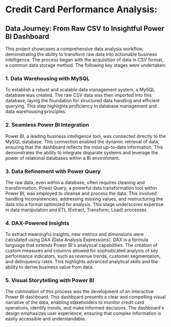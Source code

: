 # **Credit Card Performance Analysis:**

## Data Journey: From Raw CSV to Insightful Power BI Dashboard
This project showcases a comprehensive data analysis workflow, demonstrating the ability to transform raw data into actionable business intelligence. 
The process began with the acquisition of data in CSV format, a common data storage method. 
The following key stages were undertaken:

### 1. Data Warehousing with MySQL
To establish a robust and scalable data management system, a MySQL database was created. 
The raw CSV data was then imported into this database, laying the foundation for structured data handling and efficient querying. 
This step highlights proficiency in database management and data warehousing principles.

### 2. Seamless Power BI Integration
Power BI, a leading business intelligence tool, was connected directly to the MySQL database. 
This connection enabled the dynamic retrieval of data, ensuring that the dashboard reflects the most up-to-date information.
This demonstrates the ability to integrate disparate systems and leverage the power of relational databases within a BI environment.

### 3. Data Refinement with Power Query
The raw data, even within a database, often requires cleaning and transformation. 
Power Query, a powerful data transformation tool within Power BI, was employed to cleanse and process the data. 
This involved handling inconsistencies, addressing missing values, and restructuring the data into a format optimized for analysis. 
This stage underscores expertise in data manipulation and ETL (Extract, Transform, Load) processes.

### 4. DAX-Powered Insights
To extract meaningful insights, new metrics and dimensions were calculated using DAX (Data Analysis Expressions). 
DAX is a formula language that extends Power BI's analytical capabilities. 
The creation of custom measures and columns allowed for sophisticated analysis of key performance indicators, such as revenue trends, 
customer segmentation, and delinquency rates. This highlights advanced analytical skills and the ability to derive business value from data.

### 5. Visual Storytelling with Power BI
The culmination of this process was the development of an interactive Power BI dashboard.
This dashboard presents a clear and compelling visual narrative of the data, enabling stakeholders to monitor credit card operations,
identify trends, and make informed decisions.
The dashboard's design emphasizes user experience, ensuring that complex information is easily accessible and understandable.

